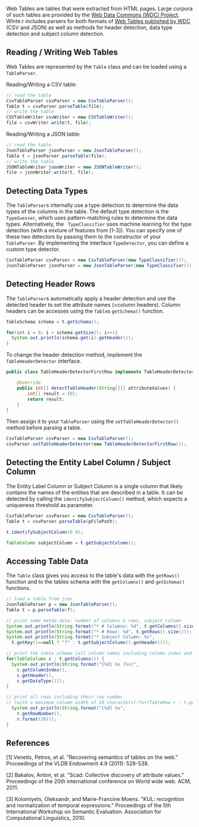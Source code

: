 Web Tables are tables that were extracted from HTML pages. Large corpora of such tables are provided by the [Web Data Commons (WDC) Project](http://www.webdatacommons.org/webtables/index.html). WInte.r includes parsers for both formats of [Web Tables published by WDC](http://www.webdatacommons.org/webtables/2015/downloadInstructions.html) (CSV and JSON) as well as methods for header detection, data type detection and subject column detection.

## Reading / Writing Web Tables

Web Tables are represented by the `Table` class and can be loaded using a `TableParser`.

Reading/Writing a CSV table:

```java
// read the table
CsvTableParser csvParser = new CsvTableParser();
Table t = csvParser.parseTable(file);
// write the table
CSVTableWriter csvWriter = new CSVTableWriter();
file = csvWriter.write(t, file);
```

Reading/Writing a JSON table:

```java
// read the table
JsonTableParser jsonParser = new JsonTableParser();		
Table t = jsonParser.parseTable(file);
// write the table
JSONTableWriter jsonWriter = new JSONTableWriter();
file = jsonWriter.write(t, file);
```

## Detecting Data Types
The `TableParser`s internally use a type detection to determine the data types of the columns in the table. The default type detection is the `TypeGuesser`, which uses pattern-matching rules to determine the data types. Alternatively, the ` TypeClassifier` uses machine learning for the type detection (with a mixture of features from [1-3]). You can specify one of these two detectors by passing them to the constructor of your `TableParser`. By implementing the interface `TypeDetector`, you can define a custom type detector.

```java
CsvTableParser csvParser = new CsvTableParser(new TypeClassifier());
JsonTableParser jsonParser = new JsonTableParser(new TypeClassifier());
```

## Detecting Header Rows
The `TableParser`s automatically apply a header detection and use the detected header to set the attribute names (=column headers). Column headers can be accesses using the `Table`s `getSchema()` function.

```java
TableSchema schema = t.getSchema();

for(int i = 0; i < schema.getSize(); i++){
  System.out.println(schema.get(i).getHeader());
}
```

To change the header detection method, implement the `TableHeaderDetector` interface.

```java
public class TableHeaderDetectorFirstRow implements TableHeaderDetector {

	@Override
	public int[] detectTableHeader(String[][] attributeValues) {
		int[] result = {0};
		return result;
	}
}
```

Then assign it to your `TableParser` using the `setTableHeaderDetector()` method before parsing a table.

```java
CsvTableParser csvParser = new CsvTableParser();
csvParser.setTableHeaderDetector(new TableHeaderDetectorFirstRow());
```

## Detecting the Entity Label Column / Subject Column

The Entity Label Column or Subject Column is a single column that likely contains the names of the entities that are described in a table. It can be detected by calling the `identifySubjectColumn()` method, which expects a uniqueness threshold as parameter.

```java
CsvTableParser csvParser = new CsvTableParser();
Table t = csvParser.parseTable(pFilePath);

t.identifySubjectColumn(0.9);

TableColumn subjectColumn = t.getSubjectColumn();
```

## Accessing Table Data

The `Table` class gives you access to the table's data with the `getRows()` function and to the tables schema with the `getColumns()` and `getSchema()` functions.


```java
// load a table from json
JsonTableParser p = new JsonTableParser();
Table t = p.parseTable(f);

// print some metda-data: number of columns & rows, subject column
System.out.println(String.format("* # Columns: %d", t.getColumns().size()));
System.out.println(String.format("* # Rows: %d", t.getRows().size()));
System.out.println(String.format("* Subject Column: %s",
  t.getKey()==null ? "?" : t.getSubjectColumn().getHeader()));

// print the table schema (all column names including column index and data type):
for(TableColumn c : t.getColumns()) {
  System.out.println(String.format("[%d] %s (%s)",
    c.getColumnIndex(),
    c.getHeader(),
    c.getDataType()));
}

// print all rows including their row number
// (with a maximum column width of 20 characters):for(TableRow r : t.getRows()) {
  System.out.println(String.format("[%d] %s",
    r.getRowNumber(),
    r.format(20)));
}
```

## References

[1] Venetis, Petros, et al. "Recovering semantics of tables on the web." Proceedings of the VLDB Endowment 4.9 (2011): 528-538.

[2] Bakalov, Anton, et al. "Scad: Collective discovery of attribute values." Proceedings of the 20th international conference on World wide web. ACM, 2011.

[3] Kolomiyets, Oleksandr, and Marie-Francine Moens. "KUL: recognition and normalization of temporal expressions." Proceedings of the 5th International Workshop on Semantic Evaluation. Association for Computational Linguistics, 2010.
